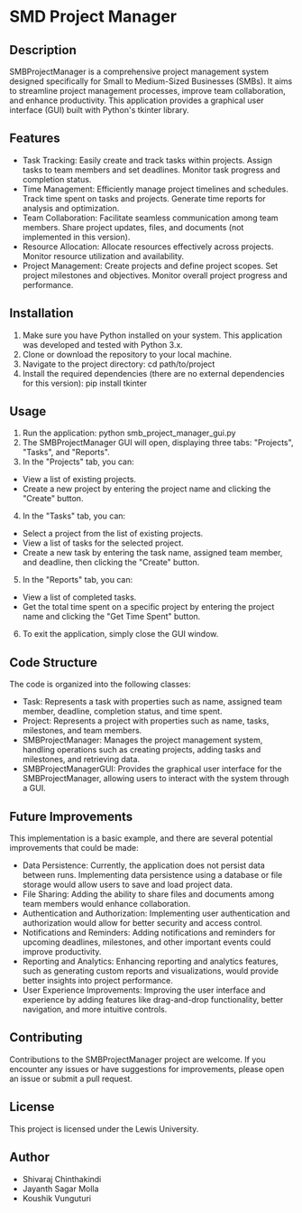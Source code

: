 # SMD Project Manager

## Description

SMBProjectManager is a comprehensive project management system designed specifically for Small to Medium-Sized Businesses (SMBs). It aims to streamline project management processes, improve team collaboration, and enhance productivity. This application provides a graphical user interface (GUI) built with Python's tkinter library.

## Features

* Task Tracking: Easily create and track tasks within projects. Assign tasks to team members and set deadlines. Monitor task progress and completion status.
* Time Management: Efficiently manage project timelines and schedules. Track time spent on tasks and projects. Generate time reports for analysis and optimization.
* Team Collaboration: Facilitate seamless communication among team members. Share project updates, files, and documents (not implemented in this version).
* Resource Allocation: Allocate resources effectively across projects. Monitor resource utilization and availability.
* Project Management: Create projects and define project scopes. Set project milestones and objectives. Monitor overall project progress and performance.

## Installation

1. Make sure you have Python installed on your system. This application was developed and tested with Python 3.x.
2. Clone or download the repository to your local machine.
3. Navigate to the project directory:
   cd path/to/project
4. Install the required dependencies (there are no external dependencies for this version):
   pip install tkinter

## Usage

1. Run the application:
   python smb_project_manager_gui.py
2. The SMBProjectManager GUI will open, displaying three tabs: "Projects", "Tasks", and "Reports".
3. In the "Projects" tab, you can:

* View a list of existing projects.
* Create a new project by entering the project name and clicking the "Create" button.

4. In the "Tasks" tab, you can:

* Select a project from the list of existing projects.
* View a list of tasks for the selected project.
* Create a new task by entering the task name, assigned team member, and deadline, then clicking the "Create" button.

5. In the "Reports" tab, you can:

* View a list of completed tasks.
* Get the total time spent on a specific project by entering the project name and clicking the "Get Time Spent" button.

6. To exit the application, simply close the GUI window.

## Code Structure

The code is organized into the following classes:

* Task: Represents a task with properties such as name, assigned team member, deadline, completion status, and time spent.
* Project: Represents a project with properties such as name, tasks, milestones, and team members.
* SMBProjectManager: Manages the project management system, handling operations such as creating projects, adding tasks and milestones, and retrieving data.
* SMBProjectManagerGUI: Provides the graphical user interface for the SMBProjectManager, allowing users to interact with the system through a GUI.

## Future Improvements

This implementation is a basic example, and there are several potential improvements that could be made:

* Data Persistence: Currently, the application does not persist data between runs. Implementing data persistence using a database or file storage would allow users to save and load project data.
* File Sharing: Adding the ability to share files and documents among team members would enhance collaboration.
* Authentication and Authorization: Implementing user authentication and authorization would allow for better security and access control.
* Notifications and Reminders: Adding notifications and reminders for upcoming deadlines, milestones, and other important events could improve productivity.
* Reporting and Analytics: Enhancing reporting and analytics features, such as generating custom reports and visualizations, would provide better insights into project performance.
* User Experience Improvements: Improving the user interface and experience by adding features like drag-and-drop functionality, better navigation, and more intuitive controls.

## Contributing

Contributions to the SMBProjectManager project are welcome. If you encounter any issues or have suggestions for improvements, please open an issue or submit a pull request.

## License

This project is licensed under the Lewis University.

## Author

- Shivaraj Chinthakindi
- Jayanth Sagar Molla
- Koushik Vunguturi
